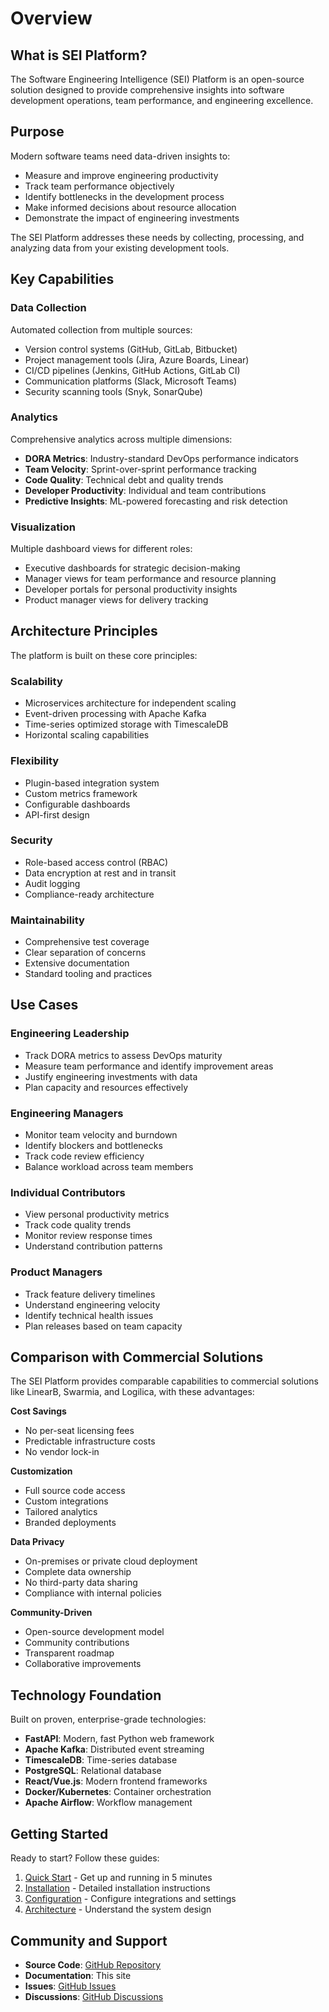 # Overview

## What is SEI Platform?

The Software Engineering Intelligence (SEI) Platform is an open-source solution designed to provide comprehensive insights into software development operations, team performance, and engineering excellence.

## Purpose

Modern software teams need data-driven insights to:

- Measure and improve engineering productivity
- Track team performance objectively
- Identify bottlenecks in the development process
- Make informed decisions about resource allocation
- Demonstrate the impact of engineering investments

The SEI Platform addresses these needs by collecting, processing, and analyzing data from your existing development tools.

## Key Capabilities

### Data Collection

Automated collection from multiple sources:

- Version control systems (GitHub, GitLab, Bitbucket)
- Project management tools (Jira, Azure Boards, Linear)
- CI/CD pipelines (Jenkins, GitHub Actions, GitLab CI)
- Communication platforms (Slack, Microsoft Teams)
- Security scanning tools (Snyk, SonarQube)

### Analytics

Comprehensive analytics across multiple dimensions:

- **DORA Metrics**: Industry-standard DevOps performance indicators
- **Team Velocity**: Sprint-over-sprint performance tracking
- **Code Quality**: Technical debt and quality trends
- **Developer Productivity**: Individual and team contributions
- **Predictive Insights**: ML-powered forecasting and risk detection

### Visualization

Multiple dashboard views for different roles:

- Executive dashboards for strategic decision-making
- Manager views for team performance and resource planning
- Developer portals for personal productivity insights
- Product manager views for delivery tracking

## Architecture Principles

The platform is built on these core principles:

### Scalability

- Microservices architecture for independent scaling
- Event-driven processing with Apache Kafka
- Time-series optimized storage with TimescaleDB
- Horizontal scaling capabilities

### Flexibility

- Plugin-based integration system
- Custom metrics framework
- Configurable dashboards
- API-first design

### Security

- Role-based access control (RBAC)
- Data encryption at rest and in transit
- Audit logging
- Compliance-ready architecture

### Maintainability

- Comprehensive test coverage
- Clear separation of concerns
- Extensive documentation
- Standard tooling and practices

## Use Cases

### Engineering Leadership

- Track DORA metrics to assess DevOps maturity
- Measure team performance and identify improvement areas
- Justify engineering investments with data
- Plan capacity and resources effectively

### Engineering Managers

- Monitor team velocity and burndown
- Identify blockers and bottlenecks
- Track code review efficiency
- Balance workload across team members

### Individual Contributors

- View personal productivity metrics
- Track code quality trends
- Monitor review response times
- Understand contribution patterns

### Product Managers

- Track feature delivery timelines
- Understand engineering velocity
- Identify technical health issues
- Plan releases based on team capacity

## Comparison with Commercial Solutions

The SEI Platform provides comparable capabilities to commercial solutions like LinearB, Swarmia, and Logilica, with these advantages:

**Cost Savings**

- No per-seat licensing fees
- Predictable infrastructure costs
- No vendor lock-in

**Customization**

- Full source code access
- Custom integrations
- Tailored analytics
- Branded deployments

**Data Privacy**

- On-premises or private cloud deployment
- Complete data ownership
- No third-party data sharing
- Compliance with internal policies

**Community-Driven**

- Open-source development model
- Community contributions
- Transparent roadmap
- Collaborative improvements

## Technology Foundation

Built on proven, enterprise-grade technologies:

- **FastAPI**: Modern, fast Python web framework
- **Apache Kafka**: Distributed event streaming
- **TimescaleDB**: Time-series database
- **PostgreSQL**: Relational database
- **React/Vue.js**: Modern frontend frameworks
- **Docker/Kubernetes**: Container orchestration
- **Apache Airflow**: Workflow management

## Getting Started

Ready to start? Follow these guides:

1. [Quick Start](quick-start.md) - Get up and running in 5 minutes
2. [Installation](installation.md) - Detailed installation instructions
3. [Configuration](configuration.md) - Configure integrations and settings
4. [Architecture](../architecture/overview.md) - Understand the system design

## Community and Support

- **Source Code**: [GitHub Repository](https://github.com/rcdelacruz/open-source-sei-platform)
- **Documentation**: This site
- **Issues**: [GitHub Issues](https://github.com/rcdelacruz/open-source-sei-platform/issues)
- **Discussions**: [GitHub Discussions](https://github.com/rcdelacruz/open-source-sei-platform/discussions)